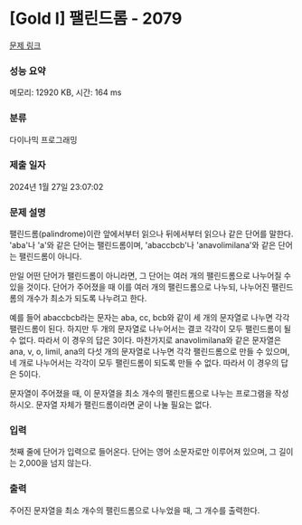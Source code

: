 # [Gold I] 팰린드롬 - 2079 

[문제 링크](https://www.acmicpc.net/problem/2079) 

### 성능 요약

메모리: 12920 KB, 시간: 164 ms

### 분류

다이나믹 프로그래밍

### 제출 일자

2024년 1월 27일 23:07:02

### 문제 설명

<p>팰린드롬(palindrome)이란 앞에서부터 읽으나 뒤에서부터 읽으나 같은 단어를 말한다. 'aba'나 'a'와 같은 단어는 팰린드롬이며, 'abaccbcb'나 'anavolimilana'와 같은 단어는 팰린드롬이 아니다.</p>

<p>만일 어떤 단어가 팰린드롬이 아니라면, 그 단어는 여러 개의 팰린드롬으로 나누어질 수 있을 것이다. 단어가 주어졌을 때 이를 여러 개의 팰린드롬으로 나누되, 나누어진 팰린드롬의 개수가 최소가 되도록 나누려고 한다.</p>

<p>예를 들어 abaccbcb라는 문자는 aba, cc, bcb와 같이 세 개의 문자열로 나누면 각각 팰린드롬이 된다. 하지만 두 개의 문자열로 나누어서는 결코 각각이 모두 팰린드롬이 될 수 없다. 따라서 이 경우의 답은 3이다. 마찬가지로 anavolimilana와 같은 문자열은 ana, v, o, limil, ana의 다섯 개의 문자열로 나누면 각각 팰린드롬으로 만들 수 있으며, 네 개로 나누어서는 각각이 모두 팰린드롬이 되도록 만들 수 없다. 따라서 이 경우의 답은 5이다.</p>

<p>문자열이 주어졌을 때, 이 문자열을 최소 개수의 팰린드롬으로 나누는 프로그램을 작성하시오. 문자열 자체가 팰린드롬이라면 굳이 나눌 필요는 없다.</p>

### 입력 

 <p>첫째 줄에 단어가 입력으로 들어온다. 단어는 영어 소문자로만 이루어져 있으며, 그 길이는 2,000을 넘지 않는다.</p>

### 출력 

 <p>주어진 문자열을 최소 개수의 팰린드롬으로 나누었을 때, 그 개수를 출력한다.</p>

